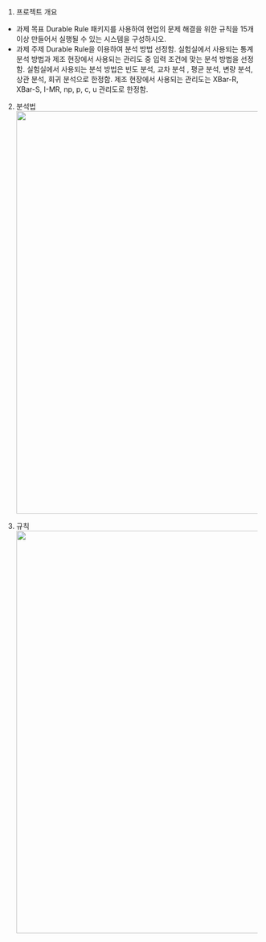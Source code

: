 1. 프로젝트 개요
  - 과제 목표
    Durable Rule 패키지를 사용하여 현업의 문제 해결을 위한 규칙을 15개 이상 만들어서 실행될 수 있는 시스템을 구성하시오. 
  - 과제 주제
    Durable Rule을 이용하여 분석 방법 선정함.
    실험실에서  사용되는 통계 분석 방법과 제조 현장에서  사용되는 관리도 중 입력 조건에 맞는 분석 방법을 선정함.
    실험실에서 사용되는 분석 방법은 빈도 분석, 교차 분석 , 평균 분석, 변량 분석, 상관 분석, 회귀 분석으로 한정함.
    제조 현장에서 사용되는 관리도는 XBar-R,  XBar-S, I-MR, np, p, c, u 관리도로 한정함.
    
2. 분석법
    <img src="https://user-images.githubusercontent.com/77335485/201522658-042d5bcc-bcba-4a3b-b39d-7998d2171231.png" width="800"> 

3. 규칙
    <img src="https://user-images.githubusercontent.com/77335485/201522768-2c743163-8cd2-467b-b1de-18536c2caae8.png" width="800"> 
